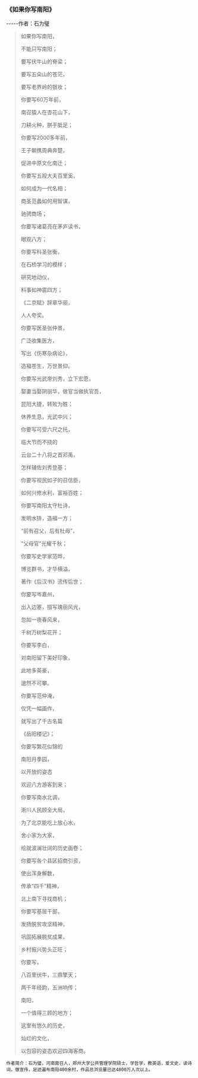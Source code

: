 ### 《如果你写南阳》

-----作者：石为璧


> 如果你写南阳，
> 
> 不能只写南阳；
> 
> 要写伏牛山的脊梁；
> 
> 要写五朵山的苍茫，
> 
> 要写老界岭的银妆；
> 
> 
> 你要写60万年前，
> 
> 南召猿人在杏花山下，
> 
> 刀耕火种，胼手胝足；
> 
> 你要写2000多年前，
> 
> 王子朝携周典奔楚，
> 
> 促进中原文化南迁；
> 
> 你要写五羖大夫百里奚，
> 
> 如何成为一代名相；
> 
> 商圣范蠡如何用智谋，
> 
> 驰骋商场；
> 
> 你要写诸葛亮在茅庐读书，
> 
> 眼观八方；
> 
> 你要写科圣张衡，
> 
> 在石桥学习的模样；
> 
> 研究地动仪，
> 
> 料事如神震四方；
> 
> 《二京赋》辞章华丽，
> 
> 人人夸奖。
> 
> 
> 你要写医圣张仲景，
> 
> 广泛收集医方，
> 
> 写出《伤寒杂病论》，
> 
> 造福苍生，万世景仰。
> 
> 你要写光武帝刘秀，立下宏愿，
> 
> 娶妻当娶阴丽华，做官当做执官吾，
> 
> 昆阳大捷，转败为胜；
> 
> 休养生息，光武中兴；
> 
> 你要写可受六尺之托，
> 
> 临大节而不挠的
> 
> 云台二十八将之首邓禹，
> 
> 怎样辅佐刘秀登基；
> 
> 你要写视民如子的召信臣，
> 
> 如何兴修水利，富裕百姓；
> 
> 你要写南阳太守杜诗，
> 
> 发明水排，造福一方；
> 
> “前有召父，后有杜母”，
> 
> “父母官”光耀千秋；
> 
> 你要写史学家范晔，
> 
> 博览群书，才华横溢，
> 
> 著作《后汉书》流传后世；
> 
> 你要写岑嘉州，
> 
> 出入边塞，擅写瑰丽风光，
> 
> 忽如一夜春风来，
> 
> 千树万树梨花开；
> 
> 你要写李白，
> 
> 对南阳留下美好印象，
> 
> 此地多英豪，
> 
> 邈然不可攀。
> 
> 你要写范仲淹，
> 
> 仅凭一幅画作，
> 
> 就写出了千古名篇
> 
> 《岳阳楼记》；
> 
> 
> 你要写繁花似锦的
> 
> 南阳月季园，
> 
> 以开放的姿态
> 
> 欢迎八方游客到来；
> 
> 你要写南水北调，
> 
> 淅川人民顾全大局，
> 
> 为了北京能吃上放心水，
> 
> 舍小家为大家，
> 
> 绘就波澜壮阔的历史画卷；
> 
> 
> 你要写各个县区招商引资，
> 
> 使出浑身解数，
> 
> 传承“四千”精神，
> 
> 北上南下寻找商机；
> 
> 你要写基层干部，
> 
> 发扬脱贫攻坚精神，
> 
> 巩固拓展脱贫成果，
> 
> 乡村振兴势头正旺；
> 
> 
> 你要写，
> 
> 八百里伏牛，三鼎擎天；
> 
> 两千年经韵，五洲响传；
> 
> 南阳，
> 
> 一个值得三顾的地方；
> 
> 这里有悠久的历史，
> 
> 灿烂的文化，
> 
> 以包容的姿态欢迎四海客商。

`作者简介：石为璧，河南南召人，郑州大学公共管理学院硕士，学哲学，教英语，爱文史，读诗词，做宣传，足迹遍布南阳400余村，作品总浏览量已达4800万人次以上。`